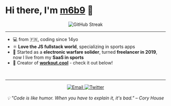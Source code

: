 # Hi there, I'm [m6b9](https://snouzy.com/) 🫡




<div align="center">
  <img src="https://github-readme-streak-stats.herokuapp.com/?user=snouzy&theme=tokyonight&hide_border=true" alt="GitHub Streak" />
</div>


---


- 💻 from 🇫🇷, coding since 14yo
- ⚛️ **Love the JS fullstack world**, specializing in sports apps
- 🫡 Started as a **electronic warfare solider**, turned **freelancer in 2019**, now I live from my **SaaS in sports**
- 🚀 Creator of **[workout.cool](https://workout.cool)** - check it out below!

<br clear="right"/>



---

<div align="center">
  <a href="mailto:contact@snouzy.com">
    <img src="https://img.shields.io/badge/Email-D14836?style=for-the-badge&logo=gmail&logoColor=white" alt="Email"/>
  </a>
  <a href="https://x.com/snouzy_biceps" target="_blank">
    <img src="https://img.shields.io/badge/Twitter-1DA1F2?style=for-the-badge&logo=twitter&logoColor=white" alt="Twitter"/>
  </a>
</div>

<div align="center">
  <br/>
  <i>💡 "Code is like humor. When you have to explain it, it's bad." – Cory House</i>
</div>
